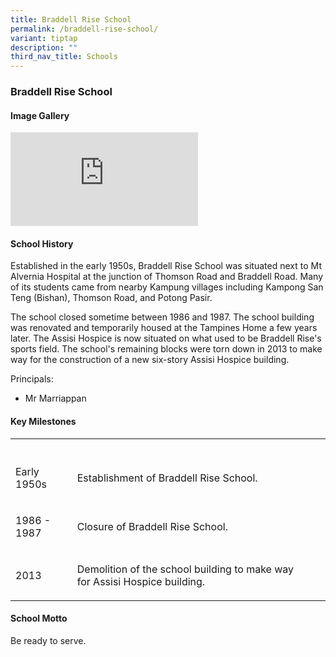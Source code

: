 ```yaml
---
title: Braddell Rise School
permalink: /braddell-rise-school/
variant: tiptap
description: ""
third_nav_title: Schools
---
```

<h3><strong>Braddell Rise School</strong></h3>
<p></p>
<h4><strong>Image Gallery</strong></h4>
<div class="iframe-wrapper">
<iframe allowfullscreen="true" frameborder="0" src="https://docs.google.com/presentation/d/e/2PACX-1vS-1uVYQ8YWFr0fCXWMaZK15UIim13HA9JaKbhuVU7EJh7aX7AMOY-bcP9bUQh77ng9ToFi3DvWSjCU/embed?start=false&amp;loop=true&amp;delayms=5000"></iframe>
</div>
<p></p>
<h4><strong>School History</strong></h4>
<p>Established in the early 1950s, Braddell Rise School was situated next
to Mt Alvernia Hospital at the junction of Thomson Road and Braddell Road.
Many of its students came from nearby Kampung villages including Kampong
San Teng (Bishan), Thomson Road, and Potong Pasir.</p>
<p></p>
<p>The school closed sometime between 1986 and 1987. The school building
was renovated and temporarily housed at the Tampines Home a few years later.
The Assisi Hospice is now situated on what used to be Braddell Rise's sports
field. The school's remaining blocks were torn down in 2013 to make way
for the construction of a new six-story Assisi Hospice building.</p>
<p>Principals:</p>
<ul data-tight="true" class="tight">
<li>
<p>Mr Marriappan</p>
</li>
</ul>
<p></p>
<h4><strong>Key Milestones</strong></h4>
<p></p>
<table style="minWidth: 50px">
<colgroup>
<col>
<col>
</colgroup>
<tbody>
<tr>
<th rowspan="1" colspan="1">
<p></p>
</th>
<th rowspan="1" colspan="1">
<p></p>
</th>
</tr>
<tr>
<td rowspan="1" colspan="1">
<p>Early 1950s</p>
</td>
<td rowspan="1" colspan="1">
<p>Establishment of Braddell Rise School.</p>
</td>
</tr>
<tr>
<td rowspan="1" colspan="1">
<p>1986 - 1987</p>
</td>
<td rowspan="1" colspan="1">
<p>Closure of Braddell Rise School.</p>
</td>
</tr>
<tr>
<td rowspan="1" colspan="1">
<p>2013</p>
</td>
<td rowspan="1" colspan="1">
<p>Demolition of the school building to make way for&nbsp;Assisi Hospice
building.</p>
</td>
</tr>
</tbody>
</table>
<p></p>
<h4><strong>School Motto</strong></h4>
<p>Be ready to serve.</p>
<p></p>
<p></p>